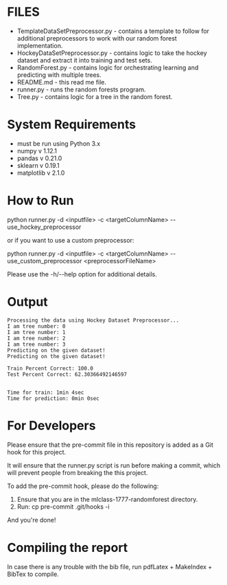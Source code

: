 FILES
=====
- TemplateDataSetPreprocessor.py - contains a template to follow for additional preprocessors to work with our random
                                   forest implementation.
- HockeyDataSetPreprocessor.py - contains logic to take the hockey dataset and extract it into training and test sets.
- RandomForest.py - contains logic for orchestrating learning and predicting with multiple trees.
- README.md - this read me file.
- runner.py - runs the random forests program.
- Tree.py - contains logic for a tree in the random forest.


System Requirements
===================
- must be run using Python 3.x
- numpy v 1.12.1
- pandas v 0.21.0
- sklearn v 0.19.1
- matplotlib v 2.1.0


How to Run
==========
python runner.py -d \<inputfile\> -c \<targetColumnName\> --use_hockey_preprocessor

or if you want to use a custom preprocessor:

python runner.py -d \<inputfile\> -c \<targetColumnName\> --use_custom_preprocessor \<preprocessorFileName\>


Please use the -h/--help option for additional details.


Output
======
```
Processing the data using Hockey Dataset Preprocessor...
I am tree number: 0
I am tree number: 1
I am tree number: 2
I am tree number: 3
Predicting on the given dataset!
Predicting on the given dataset!

Train Percent Correct: 100.0
Test Percent Correct: 62.30366492146597


Time for train: 1min 4sec
Time for prediction: 0min 0sec
```


For Developers
==============
Please ensure that the pre-commit file in this repository is added as a Git hook for this project.

It will ensure that the runner.py script is run before making a commit, which will prevent people from breaking the this project.

To add the pre-commit hook, please do the following:
1. Ensure that you are in the mlclass-1777-randomforest directory.
2. Run: cp pre-commit .git/hooks -i

And you're done!


Compiling the report
==============
In case there is any trouble with the bib file, run pdfLatex + MakeIndex + BibTex to compile.
